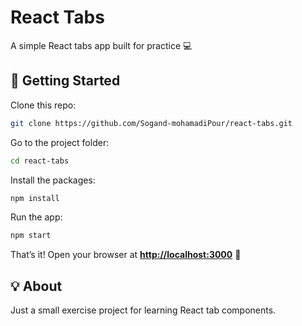 # React Tabs

A simple React tabs app built for practice 💻  

## 🚀 Getting Started

Clone this repo:

```bash
git clone https://github.com/Sogand-mohamadiPour/react-tabs.git
```
Go to the project folder:
```bash
cd react-tabs
```
Install the packages:
```bash
npm install
```
Run the app:
```bash
npm start
```
That’s it! Open your browser at **[http://localhost:3000](http://localhost:3000)** 🎉  

## 💡 About

Just a small exercise project for learning React tab components.
